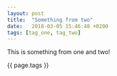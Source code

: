 ```yaml
---
layout: post
title:  "Something from two"
date:   2018-03-05 15:46:48 +0200
tags: [tag_one, tag_two]
---
```


This is something from one and two!

{{ page.tags }}

